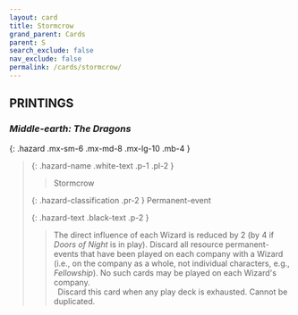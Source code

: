 ```yaml
---
layout: card
title: Stormcrow
grand_parent: Cards
parent: S
search_exclude: false
nav_exclude: false
permalink: /cards/stormcrow/
---
```


## PRINTINGS


### _Middle-earth: The Dragons_

{: .hazard .mx-sm-6 .mx-md-8 .mx-lg-10 .mb-4 }
> {: .hazard-name .white-text .p-1 .pl-2 }
> > <div class="hazard-mp"></div>
> > <div class="card-name">Stormcrow</div>
>
> {: .hazard-classification .pr-2 }
> Permanent-event
>
> {: .hazard-text .black-text .p-2 }
> > The direct influence of each Wizard is reduced by 2 (by 4 if _Doors of Night_ is in play). Discard all resource permanent-events that have been played on each company with a Wizard (i.e., on the company as a whole, not individual characters, e.g., _Fellowship_). No such cards may be played on each Wizard's company. <br>&ensp;Discard this card when any play deck is exhausted. Cannot be duplicated. 
>

